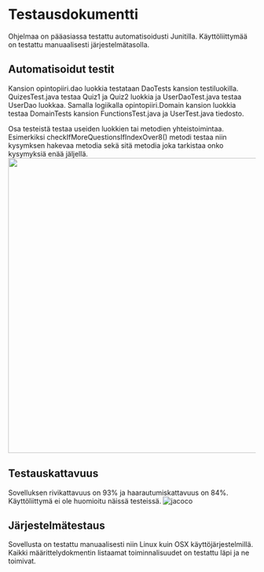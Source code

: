 
# Testausdokumentti

Ohjelmaa on pääasiassa testattu automatisoidusti Junitilla. Käyttöliittymää on testattu manuaalisesti järjestelmätasolla. 

## Automatisoidut testit

Kansion opintopiiri.dao luokkia testataan DaoTests kansion testiluokilla. QuizesTest.java testaa Quiz1 ja Quiz2 luokkia ja UserDaoTest.java testaa UserDao luokkaa. Samalla logiikalla opintopiiri.Domain kansion luokkia testaa DomainTests kansion FunctionsTest.java ja UserTest.java tiedosto.

Osa testeistä testaa useiden luokkien tai metodien yhteistoimintaa. Esimerkiksi checkIfMoreQuestionsIfIndexOver8() metodi testaa niin kysymksen hakevaa metodia sekä sitä metodia joka tarkistaa onko kysymyksiä enää jäljellä.
<img src="https://user-images.githubusercontent.com/80842633/118359578-c9c34a80-b58c-11eb-964a-5eff4a801579.png" width="600">


## Testauskattavuus
Sovelluksen rivikattavuus on 93% ja haarautumiskattavuus on 84%. Käyttöliittymä ei ole huomioitu näissä testeissä.
![jacoco](https://user-images.githubusercontent.com/80842633/118359737-9634f000-b58d-11eb-885b-f1f052b3b661.png)

## Järjestelmätestaus
Sovellusta on testattu manuaalisesti niin Linux kuin OSX käyttöjärjestelmillä. Kaikki määrittelydokmentin listaamat toiminnalisuudet on testattu läpi ja ne toimivat. 

